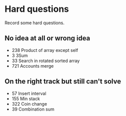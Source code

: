 # Hard questions
Record some hard questions.

## No idea at all or wrong idea
* 238 Product of array except self
* 3 3Sum
* 33 Search in rotated sorted array
* 721 Accounts merge

## On the right track but still can't solve
* 57 Insert interval
* 155 Min stack
* 322 Coin change
* 39 Combination sum
